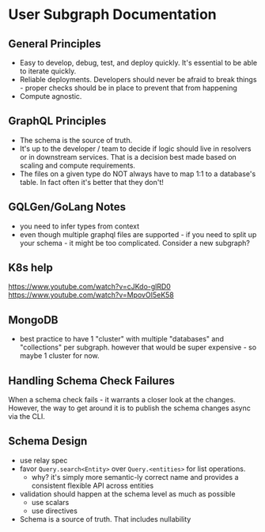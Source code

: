 # User Subgraph Documentation

## General Principles

- Easy to develop, debug, test, and deploy quickly.  It's essential to be able to iterate quickly.
- Reliable deployments. Developers should never be afraid to break things - proper checks should be in place to prevent that from happening
- Compute agnostic.

## GraphQL Principles

- The schema is the source of truth.
- It's up to the developer / team to decide if logic should live in resolvers or in downstream services.  That is a decision best made based on scaling and compute requirements.
- The files on a given type do NOT always have to map 1:1 to a database's table.  In fact often it's better that they don't!

## GQLGen/GoLang Notes
- you need to infer types from context
- even though multiple graphql files are supported - if you need to split up your schema - it might be too complicated.  Consider a new subgraph?

## K8s help

https://www.youtube.com/watch?v=cJKdo-glRD0
https://www.youtube.com/watch?v=MpovOI5eK58

## MongoDB

- best practice to have 1 "cluster" with multiple "databases" and "collections" per subgraph. however that would be super expensive - so maybe 1 cluster for now.

## Handling Schema Check Failures

When a schema check fails - it warrants a closer look at the changes.  However, the way to get around it is to publish the schema changes async via the CLI.

## Schema Design

- use relay spec
- favor `Query.search<Entity>` over `Query.<entities>` for list operations. 
  - why? it's simply more semantic-ly correct name and provides a consistent flexible API across entities
- validation should happen at the schema level as much as possible
  - use scalars
  - use directives
- Schema is a source of truth. That includes nullability